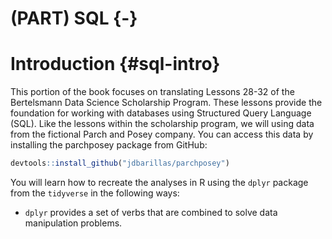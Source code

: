 
# (PART) SQL {-}

# Introduction {#sql-intro}

This portion of the book focuses on translating Lessons 28-32 of the Bertelsmann Data Science Scholarship Program. These lessons provide the foundation for working with databases using  Structured Query Language (SQL). Like the lessons within the scholarship program, we will using data from the fictional Parch and Posey company. You can access this data by installing the parchposey package from GitHub:


```r
devtools::install_github("jdbarillas/parchposey")
```

You will learn how to recreate the analyses in R using the `dplyr` package from the `tidyverse` in the following ways:

* `dplyr` provides a set of verbs that are combined to solve data manipulation problems. 
